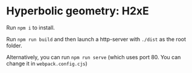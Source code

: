 # Hyperbolic geometry: H2xE

Run `npm i` to install.

Run `npm run build` and then launch a http-server with `./dist` as the root folder.

Alternatively, you can run `npm run serve` (which uses port 80. You can change it in `webpack.config.cjs`)